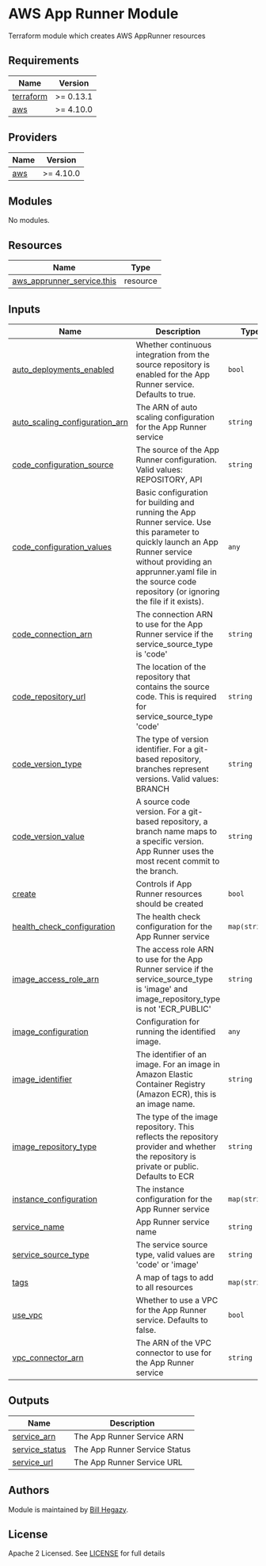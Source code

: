 # AWS App Runner Module
Terraform module which creates AWS AppRunner resources

<!-- BEGINNING OF PRE-COMMIT-TERRAFORM DOCS HOOK -->
## Requirements

| Name | Version |
|------|---------|
| <a name="requirement_terraform"></a> [terraform](#requirement\_terraform) | >= 0.13.1 |
| <a name="requirement_aws"></a> [aws](#requirement\_aws) | >= 4.10.0 |

## Providers

| Name | Version |
|------|---------|
| <a name="provider_aws"></a> [aws](#provider\_aws) | >= 4.10.0 |

## Modules

No modules.

## Resources

| Name | Type |
|------|------|
| [aws_apprunner_service.this](https://registry.terraform.io/providers/hashicorp/aws/latest/docs/resources/apprunner_service) | resource |

## Inputs

| Name | Description | Type | Default | Required |
|------|-------------|------|---------|:--------:|
| <a name="input_auto_deployments_enabled"></a> [auto\_deployments\_enabled](#input\_auto\_deployments\_enabled) | Whether continuous integration from the source repository is enabled for the App Runner service. Defaults to true. | `bool` | `true` | no |
| <a name="input_auto_scaling_configuration_arn"></a> [auto\_scaling\_configuration\_arn](#input\_auto\_scaling\_configuration\_arn) | The ARN of auto scaling configuration for the App Runner service | `string` | `""` | no |
| <a name="input_code_configuration_source"></a> [code\_configuration\_source](#input\_code\_configuration\_source) | The source of the App Runner configuration. Valid values: REPOSITORY, API | `string` | `"REPOSITORY"` | no |
| <a name="input_code_configuration_values"></a> [code\_configuration\_values](#input\_code\_configuration\_values) | Basic configuration for building and running the App Runner service. Use this parameter to quickly launch an App Runner service without providing an apprunner.yaml file in the source code repository (or ignoring the file if it exists). | `any` | `{}` | no |
| <a name="input_code_connection_arn"></a> [code\_connection\_arn](#input\_code\_connection\_arn) | The connection ARN to use for the App Runner service if the service\_source\_type is 'code' | `string` | `""` | no |
| <a name="input_code_repository_url"></a> [code\_repository\_url](#input\_code\_repository\_url) | The location of the repository that contains the source code. This is required for service\_source\_type 'code' | `string` | `""` | no |
| <a name="input_code_version_type"></a> [code\_version\_type](#input\_code\_version\_type) | The type of version identifier. For a git-based repository, branches represent versions. Valid values: BRANCH | `string` | `"BRANCH"` | no |
| <a name="input_code_version_value"></a> [code\_version\_value](#input\_code\_version\_value) | A source code version. For a git-based repository, a branch name maps to a specific version. App Runner uses the most recent commit to the branch. | `string` | `"main"` | no |
| <a name="input_create"></a> [create](#input\_create) | Controls if App Runner resources should be created | `bool` | `true` | no |
| <a name="input_health_check_configuration"></a> [health\_check\_configuration](#input\_health\_check\_configuration) | The health check configuration for the App Runner service | `map(string)` | `{}` | no |
| <a name="input_image_access_role_arn"></a> [image\_access\_role\_arn](#input\_image\_access\_role\_arn) | The access role ARN to use for the App Runner service if the service\_source\_type is 'image' and image\_repository\_type is not 'ECR\_PUBLIC' | `string` | `""` | no |
| <a name="input_image_configuration"></a> [image\_configuration](#input\_image\_configuration) | Configuration for running the identified image. | `any` | `{}` | no |
| <a name="input_image_identifier"></a> [image\_identifier](#input\_image\_identifier) | The identifier of an image. For an image in Amazon Elastic Container Registry (Amazon ECR), this is an image name. | `string` | `""` | no |
| <a name="input_image_repository_type"></a> [image\_repository\_type](#input\_image\_repository\_type) | The type of the image repository. This reflects the repository provider and whether the repository is private or public. Defaults to ECR | `string` | `"ECR"` | no |
| <a name="input_instance_configuration"></a> [instance\_configuration](#input\_instance\_configuration) | The instance configuration for the App Runner service | `map(string)` | `{}` | no |
| <a name="input_service_name"></a> [service\_name](#input\_service\_name) | App Runner service name | `string` | `""` | no |
| <a name="input_service_source_type"></a> [service\_source\_type](#input\_service\_source\_type) | The service source type, valid values are 'code' or 'image' | `string` | `"image"` | no |
| <a name="input_tags"></a> [tags](#input\_tags) | A map of tags to add to all resources | `map(string)` | `{}` | no |
| <a name="input_use_vpc"></a> [use\_vpc](#input\_use\_vpc) | Whether to use a VPC for the App Runner service. Defaults to false. | `bool` | `false` | no |
| <a name="input_vpc_connector_arn"></a> [vpc\_connector\_arn](#input\_vpc\_connector\_arn) | The ARN of the VPC connector to use for the App Runner service | `string` | `""` | no |

## Outputs

| Name | Description |
|------|-------------|
| <a name="output_service_arn"></a> [service\_arn](#output\_service\_arn) | The App Runner Service ARN |
| <a name="output_service_status"></a> [service\_status](#output\_service\_status) | The App Runner Service Status |
| <a name="output_service_url"></a> [service\_url](#output\_service\_url) | The App Runner Service URL |
<!-- END OF PRE-COMMIT-TERRAFORM DOCS HOOK -->

## Authors

Module is maintained by [Bill Hegazy](https://github.com/bhegazy).

## License

Apache 2 Licensed. See [LICENSE](https://github.com/bhegazy/terraform-aws-apprunner/tree/main/LICENSE) for full details
